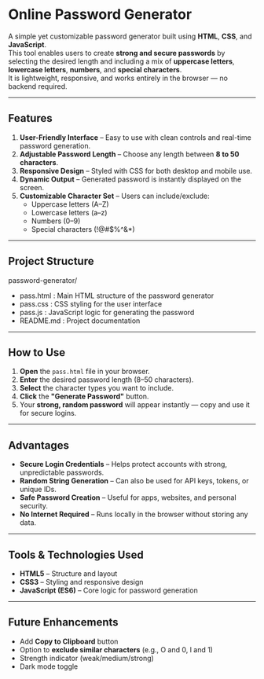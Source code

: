 # Online Password Generator

A simple yet customizable password generator built using **HTML**, **CSS**, and **JavaScript**.  
This tool enables users to create **strong and secure passwords** by selecting the desired length and including a mix of **uppercase letters**, **lowercase letters**, **numbers**, and **special characters**.  
It is lightweight, responsive, and works entirely in the browser — no backend required.

---

##  Features
1. **User-Friendly Interface** – Easy to use with clean controls and real-time password generation.  
2. **Adjustable Password Length** – Choose any length between **8 to 50 characters**.  
3. **Responsive Design** – Styled with CSS for both desktop and mobile use.  
4. **Dynamic Output** – Generated password is instantly displayed on the screen.  
5. **Customizable Character Set** – Users can include/exclude:
   - Uppercase letters (A–Z)  
   - Lowercase letters (a–z)  
   - Numbers (0–9)  
   - Special characters (!@#$%^&*)  

---

## Project Structure
password-generator/
- pass.html : Main HTML structure of the password generator
- pass.css : CSS styling for the user interface
- pass.js : JavaScript logic for generating the password
- README.md : Project documentation


---

## How to Use
1. **Open** the `pass.html` file in your browser.  
2. **Enter** the desired password length (8–50 characters).  
3. **Select** the character types you want to include.  
4. **Click** the **"Generate Password"** button.  
5. Your **strong, random password** will appear instantly — copy and use it for secure logins.

---

## Advantages
- **Secure Login Credentials** – Helps protect accounts with strong, unpredictable passwords.  
- **Random String Generation** – Can also be used for API keys, tokens, or unique IDs.  
- **Safe Password Creation** – Useful for apps, websites, and personal security.  
- **No Internet Required** – Runs locally in the browser without storing any data.  

---

## Tools & Technologies Used
- **HTML5** – Structure and layout  
- **CSS3** – Styling and responsive design  
- **JavaScript (ES6)** – Core logic for password generation  

---

## Future Enhancements
- Add **Copy to Clipboard** button  
- Option to **exclude similar characters** (e.g., O and 0, l and 1)  
- Strength indicator (weak/medium/strong)  
- Dark mode toggle  


